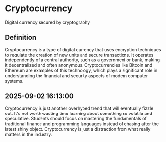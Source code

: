 # Cryptocurrency

Digital currency secured by cryptography

## Definition
Cryptocurrency is a type of digital currency that uses encryption techniques to regulate the creation of new units and secure transactions. It operates independently of a central authority, such as a government or bank, making it decentralized and often anonymous. Cryptocurrencies like Bitcoin and Ethereum are examples of this technology, which plays a significant role in understanding the financial and security aspects of modern computer systems.

## 2025-09-02 16:13:00
Cryptocurrency is just another overhyped trend that will eventually fizzle out. It's not worth wasting time learning about something so volatile and speculative. Students should focus on mastering the fundamentals of traditional finance and programming languages instead of chasing after the latest shiny object. Cryptocurrency is just a distraction from what really matters in the industry.
